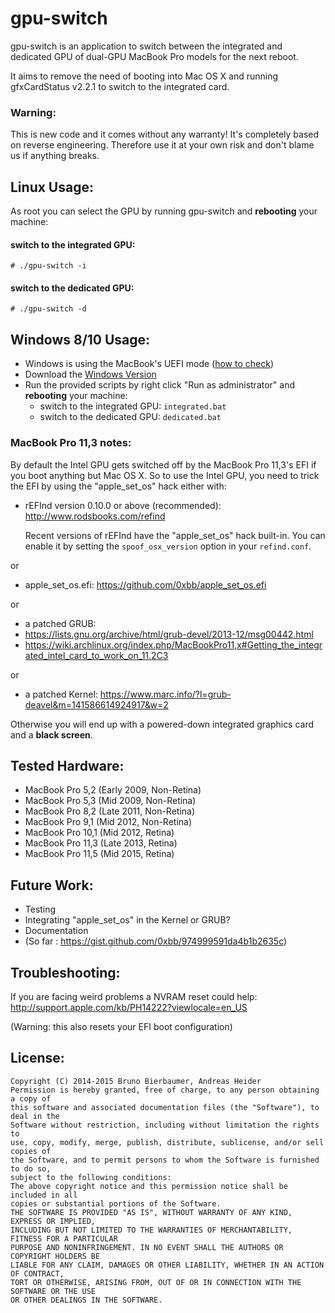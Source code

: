 # gpu-switch
gpu-switch is an application to switch between the integrated and dedicated GPU of dual-GPU MacBook Pro models for the next reboot.

It aims to remove the need of booting into Mac OS X and running gfxCardStatus v2.2.1 to switch to the integrated card.

### Warning:
This is new code and it comes without any warranty! It's completely based on reverse engineering. Therefore use it at your own risk and don't blame us if anything breaks.

## Linux Usage:
As root you can select the GPU by running gpu-switch and **rebooting** your machine:
#### switch to the integrated GPU:
``# ./gpu-switch -i``
#### switch to the dedicated GPU:
``# ./gpu-switch -d``

## Windows 8/10 Usage:
* Windows is using the MacBook's UEFI mode ([how to check](http://blogs.technet.com/b/home_is_where_i_lay_my_head/archive/2012/10/02/how-to-check-in-windows-if-you-are-using-uefi.aspx))
* Download the [Windows Version](https://github.com/0xbb/gpu-switch/releases/download/v0/gpu-switch-windows.zip)
* Run the provided scripts by right click "Run as administrator"  and **rebooting** your machine:
  * switch to the integrated GPU:  ``integrated.bat``
  * switch to the dedicated GPU: ``dedicated.bat``

### MacBook Pro 11,3 notes:
By default the Intel GPU gets switched off by the MacBook Pro 11,3's EFI if you boot anything but Mac OS X.
So to use the Intel GPU, you need to trick the EFI by using the "apple_set_os" hack either with:
- rEFInd version 0.10.0 or above (recommended): http://www.rodsbooks.com/refind

  Recent versions of rEFInd have the "apple_set_os" hack built-in. You can enable it by setting the ``spoof_osx_version`` option in your `refind.conf`.

or
- apple_set_os.efi: https://github.com/0xbb/apple_set_os.efi

or
- a patched GRUB:
 - https://lists.gnu.org/archive/html/grub-devel/2013-12/msg00442.html
 - https://wiki.archlinux.org/index.php/MacBookPro11,x#Getting_the_integrated_intel_card_to_work_on_11.2C3

or
- a patched Kernel: https://www.marc.info/?l=grub-deavel&m=141586614924917&w=2

Otherwise you will end up with a powered-down integrated graphics card and a **black screen**.

## Tested Hardware:
- MacBook Pro 5,2  (Early 2009, Non-Retina)
- MacBook Pro 5,3  (Mid  2009, Non-Retina)
- MacBook Pro 8,2  (Late 2011, Non-Retina)
- MacBook Pro 9,1  (Mid  2012, Non-Retina)
- MacBook Pro 10,1 (Mid  2012, Retina)
- MacBook Pro 11,3 (Late 2013, Retina)
- MacBook Pro 11,5 (Mid 2015, Retina)

## Future Work:
- Testing
- Integrating "apple_set_os" in the Kernel or GRUB?
- Documentation
 - (So far : https://gist.github.com/0xbb/974999591da4b1b2635c)

## Troubleshooting:
If you are facing weird problems a NVRAM reset could help:
http://support.apple.com/kb/PH14222?viewlocale=en_US

(Warning: this also resets your EFI boot configuration)

## License:
```
Copyright (C) 2014-2015 Bruno Bierbaumer, Andreas Heider
Permission is hereby granted, free of charge, to any person obtaining a copy of
this software and associated documentation files (the "Software"), to deal in the
Software without restriction, including without limitation the rights to
use, copy, modify, merge, publish, distribute, sublicense, and/or sell copies of
the Software, and to permit persons to whom the Software is furnished to do so,
subject to the following conditions:
The above copyright notice and this permission notice shall be included in all
copies or substantial portions of the Software.
THE SOFTWARE IS PROVIDED "AS IS", WITHOUT WARRANTY OF ANY KIND, EXPRESS OR IMPLIED,
INCLUDING BUT NOT LIMITED TO THE WARRANTIES OF MERCHANTABILITY, FITNESS FOR A PARTICULAR
PURPOSE AND NONINFRINGEMENT. IN NO EVENT SHALL THE AUTHORS OR COPYRIGHT HOLDERS BE
LIABLE FOR ANY CLAIM, DAMAGES OR OTHER LIABILITY, WHETHER IN AN ACTION OF CONTRACT,
TORT OR OTHERWISE, ARISING FROM, OUT OF OR IN CONNECTION WITH THE SOFTWARE OR THE USE
OR OTHER DEALINGS IN THE SOFTWARE.
```
